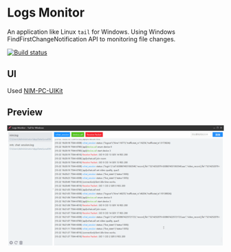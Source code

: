 # Logs Monitor

  An application like Linux `tail` for Windows. Using Windows FindFirstChangeNotification API to monitoring file changes.

[![Build status](https://ci.appveyor.com/api/projects/status/github/nmgwddj/logs-monitor?branch=master&svg=true)](https://ci.appveyor.com/project/nmgwddj/logs-monitor)

## UI

  Used [NIM-PC-UIKit](https://github.com/netease-im/NIM_PC_UIKit)
  
## Preview

  ![Preview](logs_monitor.gif)
